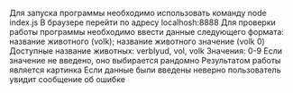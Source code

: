 Для запуска программы необходимо использовать команду node index.js
В браузере перейти по адресу localhosh:8888
Для проверки работы программы необходимо ввести данные следующего формата: название животного (volk); название животного значение (volk 0)
Доступные название животных:  verblyud, vol, volk
Значения: 0-9
Если значение не введено, оно выбирается рандомно
Результатом работы является картинка
Если данные были введены неверно пользователь увидит сообщение об ошибке